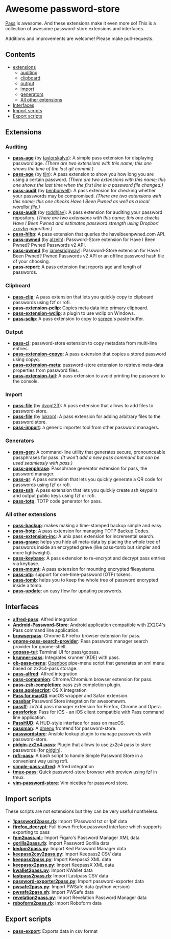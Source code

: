 # Awesome password-store

[Pass](https://www.passwordstore.org/) is awesome. And these extensions make it even more so! This is a collection of awesome password-store extensions and interfaces.

Additions and improvements are welcome! Please make pull-requests.

## Contents

- [extensions](#extensions)
  - [auditing](#auditing)
  - [clipboard](#clipboard)
  - [output](#output)
  - [import](#import)
  - [generators](#generators)
  - [All other extensions](#all-other-extensions)
- [Interfaces](#interfaces)
- [Import scripts](#import-scripts)
- [Export scripts](#export-scripts)

## Extensions

### Auditing

* **[pass-age](https://github.com/taylorskalyo/pass-age)** (by [taylorskalyo](https://github.com/taylorskalyo)): A simple pass extension for displaying password age. *(There are two extensions with this name; this one shows the time of the last git commit.)*
* **[pass-age](https://github.com/tijn/pass-age)** (by [tijn](https://github.com/tijn)): A pass extension to show you how long you are using a certain password. *(There are two extensions with this name; this one shows the last time when the first line in a password file changed.)*
* **[pass-audit](https://github.com/benburwell/pass-audit)** (by [benburwell](https://github.com/benburwell)): A pass extension for checking whether your passwords may be compromised. *(There are two extensions with this name; this one checks Have I Been Pwned as well as a local wordlist file.)*
* **[pass-audit](https://github.com/roddhjav/pass-audit)** (by [roddhjav](https://github.com/roddhjav)): A pass extension for auditing your password repository. *(There are two extensions with this name; this one checks Have I Been Pwned and estimates password strength using Dropbox' [zxcvbn](https://blogs.dropbox.com/tech/2012/04/zxcvbn-realistic-password-strength-estimation/) algorithm.)*
* **[pass-hibp](https://gitlab.com/moviuro/pass-hibp/)**: A pass extension that queries the haveibeenpwned.com API.
* **[pass-pwned](https://github.com/alzeih/pass-pwned/)** (by [alzeih](https://github.com/alzeih)): Password-Store extension for Have I Been Pwned? Pwned Passwords v2 API.
* **[pass-pwned](https://github.com/jamesridgway/pass-pwned)** (by [jamesridgway](https://github.com/jamesridgway)): Password-Store extension for Have I Been Pwned? Pwned Passwords v2 API or an offline password hash file of your choosing.
* **[pass-report](https://github.com/Kdecherf/pass-report)**: A pass extension that reports age and length of passwords.

### Clipboard

* **[pass-clip](https://github.com/ibizaman/pass-clip)**: A pass extension that lets you quickly copy to clipboard passwords using fzf or rofi.
* **[pass-extension-pclip](https://gitlab.com/lbischof/pass-extension-pclip)**: Copies meta data into primary clipboard.
* **[pass-extension-wclip](https://github.com/palortoff/pass-extension-wclip)**: a plugin to use wclip on Windows.
* **[pass-sclip](https://github.com/Boldewyn/pass-sclip)**: A pass extension to copy to [screen](https://www.gnu.org/software/screen/)'s paste buffer.

### Output

* **[pass-cl](https://github.com/elcorto/pass-cl)**: password-store extension to copy metadata from multi-line entries.
* **[pass-extension-copyq](https://github.com/vy/pass-extension-copyq)**: A pass extension that copies a stored password using copyq.
* **[pass-extension-meta](https://github.com/rjekker/pass-extension-meta)**: password-store extension to retrieve meta-data properties from password files.
* **[pass-extension-tail](https://github.com/palortoff/pass-extension-tail)**: A pass extension to avoid printing the password to the console.

### Import

* **[pass-file](https://github.com/dvogt23/pass-file)** (by [dvogt23](https://github.com/dvogt23)): A pass extension that allows to add files to password-store.
* **[pass-file](https://github.com/lukrop/pass-file)** (by [lukrop](https://github.com/lukrop)): A pass extension for adding arbitrary files to the password store.
* **[pass-import](https://github.com/roddhjav/pass-import)**: a generic importer tool from other password managers.

### Generators

* **[pass-gen](https://passgen.codesections.com/)**: A command-line utility that generates secure, pronounceable passphrases for pass. *(It won't add a new pass command but can be used seamlessly with pass.)*
* **[pass-genphrase](https://github.com/congma/pass-genphrase)**: Passphrase generator extension for pass, the password manager.
* **[pass-qr](https://github.com/codekoala/pass-qr)**: A pass extension that lets you quickly generate a QR code for passwords using fzf or rofi.
* **[pass-ssh](https://github.com/ibizaman/pass-ssh)**: A pass extension that lets you quickly create ssh keypairs and output public keys using fzf or rofi.
* **[pass-totp](https://github.com/muteor/pass-totp)**: TOTP code generator for pass.

### All other extensions

* **[pass-backup](https://github.com/8go/pass-backup)**: makes making a time-stamped backup simple and easy.
* **[pass-botp](https://github.com/msmol/pass-botp)**: A pass extension for managing TOTP Backup Codes.
* **[pass-extension-inc](https://github.com/diginatu/pass-extension-inc)**: A unix pass extension for incremental search.
* **[pass-grave](https://github.com/8go/pass-grave)**: helps you hide all meta-data by placing the whole tree of passwords inside an encrypted grave (like pass-tomb but simpler and more lightweight).
* **[pass-keybase](https://github.com/mbauhardt/pass-keybase)**: A pass extension to re-encrypt and decrypt pass entries via keybase.
* **[pass-mount](https://github.com/HXR/pass-mount)**: A pass extension for mounting encrypted filesystems.
* **[pass-otp](https://github.com/tadfisher/pass-otp)**: support for one-time-password (OTP) tokens.
* **[pass-tomb](https://github.com/roddhjav/pass-tomb)**: helps you to keep the whole tree of password encrypted inside a tomb.
* **[pass-update](https://github.com/roddhjav/pass-update)**: an easy flow for updating passwords.

## Interfaces

* **[alfred-pass](https://github.com/CGenie/alfred-pass)**: Alfred integration
* **[Android-Password-Store](https://github.com/zeapo/Android-Password-Store)**: Android application compatible with ZX2C4's Pass command line application.
* **[browserpass](https://github.com/browserpass/browserpass-extension)**: Chrome & Firefox browser extension for pass.
* **[gnome-pass-search-provider](https://github.com/jle64/gnome-pass-search-provider)**: Pass password manager search provider for gnome-shell.
* **[gopass-tui](https://github.com/leitzler/gopass-tui)**: Terminal UI for pass/gopass.
* **[krunner-pass](https://github.com/akermu/krunner-pass)**: Integrates krunner (KDE) with pass.
* **[ob-pass-menu](https://github.com/denimor/ob-pass-menu)**: [Openbox](http://openbox.org/wiki/Main_Page) pipe-menu script that generates an xml menu based on zx2c4-pass storage.
* **[pass-alfred](https://github.com/MatthewWest/pass-alfred)**: Alfred integration
* **[pass-companion](https://github.com/kakolisgay/pass-companion)**: Chrome/Chromium browser extension for pass.
* **[pass-zsh-completion](https://github.com/ninrod/pass-zsh-completion)**: pass zsh completion plugin.
* **[pass.applescript](https://git.zx2c4.com/password-store/tree/contrib/pass.applescript)**: OS X integration
* **[Pass for macOS](https://github.com/adur1990/Pass-for-macOS)** macOS wrapper and Safari extension.
* **[passbar](https://gitlab.com/rperce/passbar)** Password Store integration for awesomewm.
* **[passff](https://github.com/passff/passff)**: zx2c4 pass manager extension for Firefox, Chrome and Opera.
* **[passforios](https://github.com/mssun/passforios)**: Pass for iOS - an iOS client compatible with Pass command line application.
* **[PassHUD](https://github.com/mnussbaum/PassHUD)**: A HUD-style interface for pass on macOS.
* **[passman](https://github.com/TheAmazingPT/passman)**: A [dmenu](https://tools.suckless.org/dmenu/) frontend for password-store.
* **[passwordstore](https://docs.ansible.com/ansible/latest/plugins/lookup/passwordstore.html)**: Ansible lookup plugin to manage passwords with password-store.
* **[pidgin-zx2c4-pass](https://github.com/denimor/pidgin-zx2c4-pass)**: Plugin that allows to use zx2c4 pass to store passwords (for [pidgin](https://pidgin.im/)).
* **[rofi-pass](https://github.com/carnager/rofi-pass)**: A bash script to handle Simple Password Store in a convenient way using rofi.
* **[simple-pass-alfred](https://github.com/johanthoren/simple-pass-alfred)**: Alfred integration
* **[tmux-pass](https://github.com/rafi/tmux-pass)**: Quick password-store browser with preview using fzf in tmux.
* **[vim-password-store](https://github.com/fourjay/vim-password-store)**: Vim niceties for password store.

## Import scripts

These scripts are not extensions but they can be very useful nontheless.

* **[1password2pass.rb](https://git.zx2c4.com/password-store/tree/contrib/importers/1password2pass.rb)**: Import 1Password txt or 1pif data
* **[firefox_decrypt](https://github.com/Unode/firefox_decrypt)**: Full blown Firefox password interface which supports exporting to pass
* **[fpm2pass.pl:](https://git.zx2c4.com/password-store/tree/contrib/importers/fpm2pass.pl)**: Import Figaro's Password Manager XML data
* **[gorilla2pass.rb](https://git.zx2c4.com/password-store/tree/contrib/importers/gorilla2pass.rb)**: Import Password Gorilla data
* **[kedpm2pass.py](https://git.zx2c4.com/password-store/tree/contrib/importers/kedpm2pass.py)**: Import Ked Password Manager data
* **[keepass2csv2pass.py](https://git.zx2c4.com/password-store/tree/contrib/importers/keepass2csv2pass.py)**: Import Keepass2 CSV data
* **[keepass2pass.py](https://git.zx2c4.com/password-store/tree/contrib/importers/keepass2pass.py)**: Import Keepass2 XML data
* **[keepassx2pass.py](https://git.zx2c4.com/password-store/tree/contrib/importers/keepassx2pass.py)**: Import KeepassX XML data
* **[kwallet2pass.py](https://git.zx2c4.com/password-store/tree/contrib/importers/kwallet2pass.py)**: Import KWallet data
* **[lastpass2pass.rb](https://git.zx2c4.com/password-store/tree/contrib/importers/lastpass2pass.rb)**: Import Lastpass CSV data
* **[password-exporter2pass.py](https://git.zx2c4.com/password-store/tree/contrib/importers/password-exporter2pass.py)**: Import password-exporter data
* **[pwsafe2pass.py](https://git.zx2c4.com/password-store/tree/contrib/importers/pwsafe2pass.py)**: Import PWSafe data (python version)
* **[pwsafe2pass.sh](https://git.zx2c4.com/password-store/tree/contrib/importers/pwsafe2pass.sh)**: Import PWSafe data
* **[revelation2pass.py](https://git.zx2c4.com/password-store/tree/contrib/importers/revelation2pass.py)**: Import Revelation Password Manager data
* **[roboform2pass.rb](https://git.zx2c4.com/password-store/tree/contrib/importers/roboform2pass.rb)**: Import Roboform data

## Export scripts

* **[pass-export](https://github.com/dvogt23/pass-export)**: Exports data in csv format
